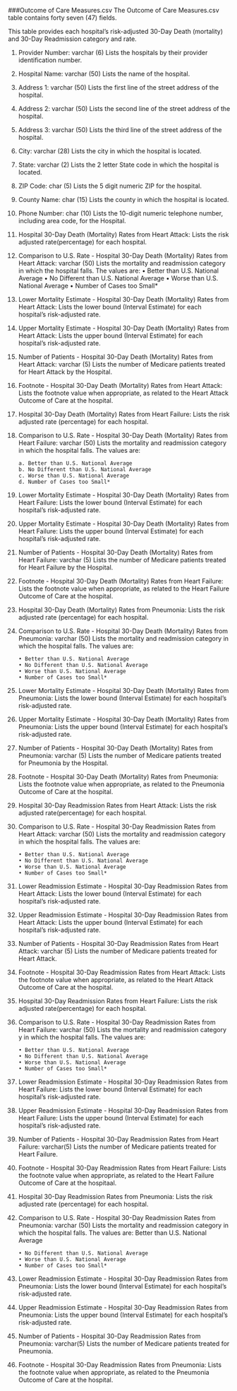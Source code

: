 ###Outcome of Care Measures.csv
The Outcome of Care Measures.csv table contains forty seven (47) fields. 

This table provides each hospital’s risk-adjusted 30-Day Death (mortality) and 30-Day Readmission category and rate.

1. Provider Number: varchar (6) 
Lists the hospitals by their provider identification number.
2. Hospital Name: varchar (50) 
Lists the name of the hospital.
3. Address 1: varchar (50) 
Lists the first line of the street address of the hospital.
4. Address 2: varchar (50) 
Lists the second line of the street address of the hospital.
5. Address 3: varchar (50) 
Lists the third line of the street address of the hospital.
6. City: varchar (28) 
Lists the city in which the hospital is located.
7. State: varchar (2) 
Lists the 2 letter State code in which the hospital is located.
8. ZIP Code: char (5) 
Lists the 5 digit numeric ZIP for the hospital.
9. County Name: char (15) 
Lists the county in which the hospital is located.
10. Phone Number: char (10) 
Lists the 10-digit numeric telephone number, including area code, for the Hospital.
11. Hospital 30-Day Death (Mortality) Rates from Heart Attack: 
Lists the risk adjusted rate(percentage) for each hospital.
12. Comparison to U.S. Rate - Hospital 30-Day Death (Mortality) Rates from Heart Attack: varchar (50) Lists the mortality and readmission category in which the
hospital falls. The values are:
• Better than U.S. National Average
• No Different than U.S. National Average
• Worse than U.S. National Average
• Number of Cases too Small*
13. Lower Mortality Estimate - Hospital 30-Day Death (Mortality) Rates from Heart Attack:
Lists the lower bound (Interval Estimate) for each hospital’s risk-adjusted rate.
14. Upper Mortality Estimate - Hospital 30-Day Death (Mortality) Rates from Heart Attack:
Lists the upper bound (Interval Estimate) for each hospital’s risk-adjusted rate.
15. Number of Patients - Hospital 30-Day Death (Mortality) Rates from Heart Attack:
varchar (5) 
Lists the number of Medicare patients treated for Heart Attack by the Hospital.
16. Footnote - Hospital 30-Day Death (Mortality) Rates from Heart Attack: 
Lists the
footnote value when appropriate, as related to the Heart Attack Outcome of Care at the hospital.
17. Hospital 30-Day Death (Mortality) Rates from Heart Failure: 
Lists the risk adjusted rate (percentage) for each hospital.
18. Comparison to U.S. Rate - Hospital 30-Day Death (Mortality) Rates from Heart
Failure: varchar (50) Lists the mortality and readmission category in which the
hospital falls. The values are:

        a. Better than U.S. National Average
        b. No Different than U.S. National Average
        c. Worse than U.S. National Average
        d. Number of Cases too Small*
19. Lower Mortality Estimate - Hospital 30-Day Death (Mortality) Rates from Heart
Failure: 
Lists the lower bound (Interval Estimate) for each hospital’s risk-adjusted
rate.
20. Upper Mortality Estimate - Hospital 30-Day Death (Mortality) Rates from Heart
Failure: 
Lists the upper bound (Interval Estimate) for each hospital’s risk-adjusted
rate.
21. Number of Patients - Hospital 30-Day Death (Mortality) Rates from Heart Failure:
varchar (5) 
Lists the number of Medicare patients treated for Heart Failure by the
Hospital.
22. Footnote - Hospital 30-Day Death (Mortality) Rates from Heart Failure: 
Lists the
footnote value when appropriate, as related to the Heart Failure Outcome of Care at the hospital.
23. Hospital 30-Day Death (Mortality) Rates from Pneumonia: 
Lists the risk adjusted rate
(percentage) for each hospital.
24. Comparison to U.S. Rate - Hospital 30-Day Death (Mortality) Rates from Pneumonia:
varchar (50) 
Lists the mortality and readmission category in which the hospital falls. The
values are:

        • Better than U.S. National Average
        • No Different than U.S. National Average
        • Worse than U.S. National Average
        • Number of Cases too Small*
25. Lower Mortality Estimate - Hospital 30-Day Death (Mortality) Rates from Pneumonia:
Lists the lower bound (Interval Estimate) for each hospital’s risk-adjusted rate.
26. Upper Mortality Estimate - Hospital 30-Day Death (Mortality) Rates from Pneumonia:
Lists the upper bound (Interval Estimate) for each hospital’s risk-adjusted rate.
27. Number of Patients - Hospital 30-Day Death (Mortality) Rates from Pneumonia:
varchar (5) 
Lists the number of Medicare patients treated for Pneumonia by the
Hospital.
28. Footnote - Hospital 30-Day Death (Mortality) Rates from Pneumonia: 
Lists the
footnote value when appropriate, as related to the Pneumonia Outcome of Care at the hospital.
29. Hospital 30-Day Readmission Rates from Heart Attack: 
Lists the risk adjusted rate(percentage) for each hospital.
30. Comparison to U.S. Rate - Hospital 30-Day Readmission Rates from Heart Attack:
varchar (50) 
Lists the mortality and readmission category in which the hospital falls.
The values are:

        • Better than U.S. National Average
        • No Different than U.S. National Average
        • Worse than U.S. National Average
        • Number of Cases too Small*
32. Lower Readmission Estimate - Hospital 30-Day Readmission Rates from Heart
Attack: 
Lists the lower bound (Interval Estimate) for each hospital’s risk-adjusted rate.
33. Upper Readmission Estimate - Hospital 30-Day Readmission Rates from Heart
Attack: 
Lists the upper bound (Interval Estimate) for each hospital’s risk-adjusted rate.
34. Number of Patients - Hospital 30-Day Readmission Rates from Heart Attack: varchar
(5) 
Lists the number of Medicare patients treated for Heart Attack.
35. Footnote - Hospital 30-Day Readmission Rates from Heart Attack: 
Lists the footnote value when appropriate, as related to the Heart Attack Outcome of Care at the hospital.
36. Hospital 30-Day Readmission Rates from Heart Failure: 
Lists the risk adjusted rate(percentage) for each hospital.
37. Comparison to U.S. Rate - Hospital 30-Day Readmission Rates from Heart Failure:
varchar (50) 
Lists the mortality and readmission category y in which the hospital falls.
The values are:

        • Better than U.S. National Average
        • No Different than U.S. National Average
        • Worse than U.S. National Average
        • Number of Cases too Small*
38. Lower Readmission Estimate - Hospital 30-Day Readmission Rates from Heart
Failure: 
Lists the lower bound (Interval Estimate) for each hospital’s risk-adjusted rate.
39. Upper Readmission Estimate - Hospital 30-Day Readmission Rates from Heart
Failure: 
Lists the upper bound (Interval Estimate) for each hospital’s risk-adjusted rate.
40. Number of Patients - Hospital 30-Day Readmission Rates from Heart Failure: varchar(5) 
Lists the number of Medicare patients treated for Heart Failure.
41. Footnote - Hospital 30-Day Readmission Rates from Heart Failure: 
Lists the footnote
value when appropriate, as related to the Heart Failure Outcome of Care at the hospitaal.
42. Hospital 30-Day Readmission Rates from Pneumonia: 
Lists the risk adjusted rate
(percentage) for each hospital.
43. Comparison to U.S. Rate - Hospital 30-Day Readmission Rates from Pneumonia:
varchar (50) 
Lists the mortality and readmission category in which the hospital falls. The values are:
Better than U.S. National Average

        • No Different than U.S. National Average
        • Worse than U.S. National Average
        • Number of Cases too Small*
44. Lower Readmission Estimate - Hospital 30-Day Readmission Rates from Pneumonia:
Lists the lower bound (Interval Estimate) for each hospital’s risk-adjusted rate.
45. Upper Readmission Estimate - Hospital 30-Day Readmission Rates from Pneumonia:
Lists the upper bound (Interval Estimate) for each hospital’s risk-adjusted rate.
46. Number of Patients - Hospital 30-Day Readmission Rates from Pneumonia: varchar(5) 
Lists the number of Medicare patients treated for Pneumonia.
47. Footnote - Hospital 30-Day Readmission Rates from Pneumonia: 
Lists the footnote value when appropriate, as related to the Pneumonia Outcome of Care at the hospital. 
